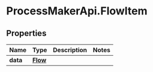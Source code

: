 # ProcessMakerApi.FlowItem

## Properties
Name | Type | Description | Notes
------------ | ------------- | ------------- | -------------
**data** | [**Flow**](Flow.md) |  | 


